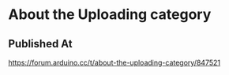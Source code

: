 # About the Uploading category

## Published At

https://forum.arduino.cc/t/about-the-uploading-category/847521
